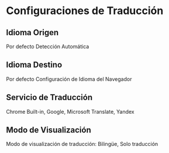 # Configuraciones de Traducción

## Idioma Origen

Por defecto Detección Automática

## Idioma Destino

Por defecto Configuración de Idioma del Navegador

## Servicio de Traducción

Chrome Built-in, Google, Microsoft Translate, Yandex

## Modo de Visualización

Modo de visualización de traducción: Bilingüe, Solo traducción
